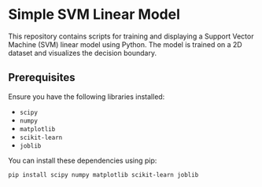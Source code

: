# Simple SVM Linear Model

This repository contains scripts for training and displaying a Support Vector Machine (SVM) linear model using Python. The model is trained on a 2D dataset and visualizes the decision boundary.

## Prerequisites

Ensure you have the following libraries installed:

- `scipy`
- `numpy`
- `matplotlib`
- `scikit-learn`
- `joblib`

You can install these dependencies using pip:

```sh
pip install scipy numpy matplotlib scikit-learn joblib
